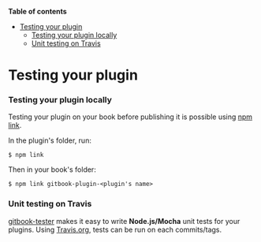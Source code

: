 <!-- START doctoc generated TOC please keep comment here to allow auto update -->
<!-- DON'T EDIT THIS SECTION, INSTEAD RE-RUN doctoc TO UPDATE -->
**Table of contents**

- [Testing your plugin](#testing-your-plugin)
    - [Testing your plugin locally](#testing-your-plugin-locally)
    - [Unit testing on Travis](#unit-testing-on-travis)

<!-- END doctoc generated TOC please keep comment here to allow auto update -->

# Testing your plugin

### Testing your plugin locally

Testing your plugin on your book before publishing it is possible using [npm link](https://docs.npmjs.com/cli/link).

In the plugin's folder, run:

```
$ npm link
```

Then in your book's folder:

```
$ npm link gitbook-plugin-<plugin's name>
```

### Unit testing on Travis

[gitbook-tester](https://github.com/todvora/gitbook-tester) makes it easy to write **Node.js/Mocha** unit tests for your plugins. Using [Travis.org](https://travis.org), tests can be run on each commits/tags.

